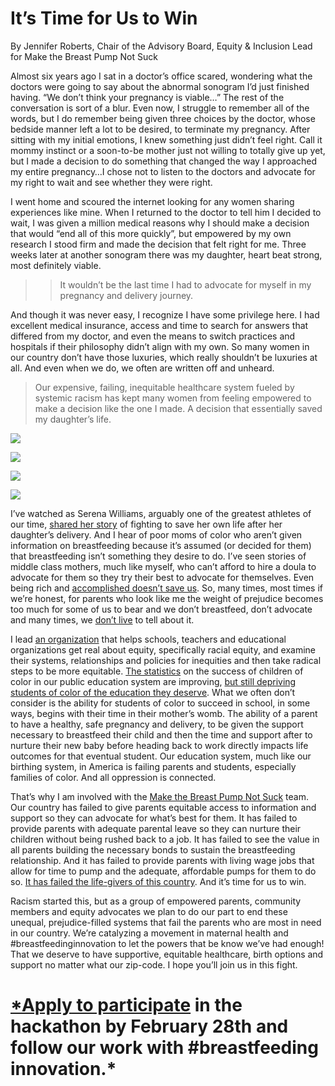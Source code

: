 # It’s Time for Us to Win

By Jennifer Roberts, Chair of the Advisory Board, Equity & Inclusion Lead for Make the Breast Pump Not Suck

Almost six years ago I sat in a doctor’s office scared, wondering what the doctors were going to say about the abnormal sonogram I’d just finished having. “We don’t think your pregnancy is viable…” The rest of the conversation is sort of a blur. Even now, I struggle to remember all of the words, but I do remember being given three choices by the doctor, whose bedside manner left a lot to be desired, to terminate my pregnancy. After sitting with my initial emotions, I knew something just didn’t feel right. Call it mommy instinct or a soon-to-be mother just not willing to totally give up yet, but I made a decision to do something that changed the way I approached my entire pregnancy…I chose not to listen to the doctors and advocate for my right to wait and see whether they were right.

I went home and scoured the internet looking for any women sharing experiences like mine. When I returned to the doctor to tell him I decided to wait, I was given a million medical reasons why I should make a decision that would “end all of this more quickly”, but empowered by my own research I stood firm and made the decision that felt right for me. Three weeks later at another sonogram there was my daughter, heart beat strong, most definitely viable.

> > It wouldn’t be the last time I had to advocate for myself in my pregnancy and delivery journey.

And though it was never easy, I recognize I have some privilege here. I had excellent medical insurance, access and time to search for answers that differed from my doctor, and even the means to switch practices and hospitals if their philosophy didn’t align with my own. So many women in our country don’t have those luxuries, which really shouldn’t be luxuries at all. And even when we do, we often are written off and unheard.

> Our expensive, failing, inequitable healthcare system fueled by systemic racism has kept many women from feeling empowered to make a decision like the one I made. A decision that essentially saved my daughter’s life.

![](https://res.cloudinary.com/engagement-lab-home/image/upload/v1/homepage-2.0/news/medium/1__vKt_pSi7tscMY1Q8BkPsQ.jpeg)

![](https://res.cloudinary.com/engagement-lab-home/image/upload/v1/homepage-2.0/news/medium/1_MI81U-s5yiYGfKf5gL5IQg.jpeg)

![](https://res.cloudinary.com/engagement-lab-home/image/upload/v1/homepage-2.0/news/medium/1_l7uRs8SHfT-nkGndIr9Kdw.jpeg)

![](https://res.cloudinary.com/engagement-lab-home/image/upload/v1/homepage-2.0/news/medium/1_S0rdQko6fpymtmW7-KSkOQ.jpeg)

I’ve watched as Serena Williams, arguably one of the greatest athletes of our time, [shared her story](https://qz.com/1177004/serena-williamss-terrifying-childbirth-story/) of fighting to save her own life after her daughter’s delivery. And I hear of poor moms of color who aren’t given information on breastfeeding because it’s assumed (or decided for them) that breastfeeding isn’t something they desire to do. I’ve seen stories of middle class mothers, much like myself, who can’t afford to hire a doula to advocate for them so they try their best to advocate for themselves. Even being rich and [accomplished doesn’t save us](https://www.propublica.org/article/nothing-protects-black-women-from-dying-in-pregnancy-and-childbirth). So, many times, most times if we’re honest, for parents who look like me the weight of prejudice becomes too much for some of us to bear and we don’t breastfeed, don’t advocate and many times, we [don’t live](https://www.npr.org/2017/12/07/568948782/black-mothers-keep-dying-after-giving-birth-shalon-irvings-story-explains-why) to tell about it.

I lead [an organization](http://versededucationgroup.com/) that helps schools, teachers and educational organizations get real about equity, specifically racial equity, and examine their systems, relationships and policies for inequities and then take radical steps to be more equitable. [The statistics](https://nces.ed.gov/programs/raceindicators/) on the success of children of color in our public education system are improving, [but still depriving students of color of the education they deserve](https://www.theatlantic.com/education/archive/2016/10/how-the-stress-of-racism-affects-learning/503567/). What we often don’t consider is the ability for students of color to succeed in school, in some ways, begins with their time in their mother’s womb. The ability of a parent to have a healthy, safe pregnancy and delivery, to be given the support necessary to breastfeed their child and then the time and support after to nurture their new baby before heading back to work directly impacts life outcomes for that eventual student. Our education system, much like our birthing system, in America is failing parents and students, especially families of color. And all oppression is connected.

That’s why I am involved with the [Make the Breast Pump Not Suck](https://www.makethebreastpumpnotsuck.com/) team. Our country has failed to give parents equitable access to information and support so they can advocate for what’s best for them. It has failed to provide parents with adequate parental leave so they can nurture their children without being rushed back to a job. It has failed to see the value in all parents building the necessary bonds to sustain the breastfeeding relationship. And it has failed to provide parents with living wage jobs that allow for time to pump and the adequate, affordable pumps for them to do so. [It has failed the life-givers of this country](http://www.cnn.com/2017/11/15/health/black-women-maternal-mortality/index.html). And it’s time for us to win.

Racism started this, but as a group of empowered parents, community members and equity advocates we plan to do our part to end these unequal, prejudice-filled systems that fail the parents who are most in need in our country. We’re catalyzing a movement in maternal health and #breastfeedinginnovation to let the powers that be know we’ve had enough! That we deserve to have supportive, equitable healthcare, birth options and support no matter what our zip-code. I hope you’ll join us in this fight.

# [\*Apply to participate](https://www.makethebreastpumpnotsuck.com/participate/) in the hackathon by February 28th and follow our work with #breastfeeding innovation.\*
